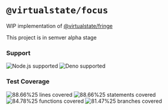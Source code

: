 # `@virtualstate/focus`

WIP implementation of [@virtualstate/fringe](https://github.com/virtualstate/x/blob/main/packages/fringe)

This project is in semver alpha stage

[//]: # (badges)

### Support

 ![Node.js supported](https://img.shields.io/badge/node-%3E%3D16.0.0-blue) ![Deno supported](https://img.shields.io/badge/deno-%3E%3D1.17.0-blue) 

### Test Coverage

 ![88.66%25 lines covered](https://img.shields.io/badge/lines-88.66%25-brightgreen) ![88.66%25 statements covered](https://img.shields.io/badge/statements-88.66%25-brightgreen) ![84.78%25 functions covered](https://img.shields.io/badge/functions-84.78%25-brightgreen) ![81.47%25 branches covered](https://img.shields.io/badge/branches-81.47%25-brightgreen)

[//]: # (badges)
